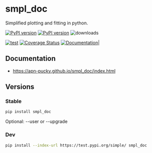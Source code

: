 # smpl_doc
Simplified plotting and fitting in python.

[![PyPI version][pypi image]][pypi link] [![PyPI version][pypi versions]][pypi link]  ![downloads](https://img.shields.io/pypi/dm/smpl_doc.svg)

 [![test][a t image]][a t link]    [![Coverage Status][c t i]][c t l]  [![Documentation][rtd t i]][rtd t l]|

## Documentation

-   <https://apn-pucky.github.io/smpl_doc/index.html>

## Versions

### Stable

```sh
pip install smpl_doc
```

Optional: --user or --upgrade

### Dev

```sh
pip install --index-url https://test.pypi.org/simple/ smpl_doc
```

[doc stable]: https://apn-pucky.github.io/smpl_doc/index.html
[doc test]: https://apn-pucky.github.io/smpl_doc/test/index.html

[pypi image]: https://badge.fury.io/py/smpl_doc.svg
[pypi link]: https://pypi.org/project/smpl_doc/
[pypi versions]: https://img.shields.io/pypi/pyversions/smpl_doc.svg

[a s image]: https://github.com/APN-Pucky/smpl_doc/actions/workflows/stable.yml/badge.svg
[a s link]: https://github.com/APN-Pucky/smpl_doc/actions/workflows/stable.yml
[a t link]: https://github.com/APN-Pucky/smpl_doc/actions/workflows/test.yml
[a t image]: https://github.com/APN-Pucky/smpl_doc/actions/workflows/test.yml/badge.svg

[cc s q i]: https://app.codacy.com/project/badge/Grade/38630d0063814027bd4d0ffaa73790a2?branch=stable
[cc s q l]: https://www.codacy.com/gh/APN-Pucky/smpl_doc/dashboard?utm_source=github.com&amp;utm_medium=referral&amp;utm_content=APN-Pucky/smpl&amp;utm_campaign=Badge_Grade?branch=stable
[cc s c i]: https://app.codacy.com/project/badge/Coverage/38630d0063814027bd4d0ffaa73790a2?branch=stable
[cc s c l]: https://www.codacy.com/gh/APN-Pucky/smpl_doc/dashboard?utm_source=github.com&utm_medium=referral&utm_content=APN-Pucky/smpl&utm_campaign=Badge_Coverage?branch=stable

[cc q i]: https://app.codacy.com/project/badge/Grade/38630d0063814027bd4d0ffaa73790a2
[cc q l]: https://www.codacy.com/gh/APN-Pucky/smpl_doc/dashboard?utm_source=github.com&amp;utm_medium=referral&amp;utm_content=APN-Pucky/smpl&amp;utm_campaign=Badge_Grade
[cc c i]: https://app.codacy.com/project/badge/Coverage/38630d0063814027bd4d0ffaa73790a2
[cc c l]: https://www.codacy.com/gh/APN-Pucky/smpl_doc/dashboard?utm_source=github.com&utm_medium=referral&utm_content=APN-Pucky/smpl&utm_campaign=Badge_Coverage

[c s i]: https://coveralls.io/repos/github/APN-Pucky/smpl_doc/badge.svg?branch=stable
[c s l]: https://coveralls.io/github/APN-Pucky/smpl_doc?branch=stable
[c t l]: https://coveralls.io/github/APN-Pucky/smpl_doc?branch=master
[c t i]: https://coveralls.io/repos/github/APN-Pucky/smpl_doc/badge.svg?branch=master

[rtd s i]: https://readthedocs.org/projects/smpl_doc/badge/?version=stable
[rtd s l]: https://smpl_doc.readthedocs.io/en/stable/?badge=stable
[rtd t i]: https://readthedocs.org/projects/smpl_doc/badge/?version=latest
[rtd t l]: https://smpl_doc.readthedocs.io/en/latest/?badge=latest
